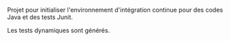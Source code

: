 Projet pour initialiser l'environnement d'intégration continue pour des codes Java et des tests Junit.

Les tests dynamiques sont générés.


